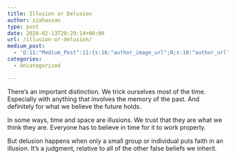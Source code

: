 ```yaml
---
title: Illusion or Delusion
author: ziahassan
type: post
date: 2020-02-13T20:29:14+00:00
url: /illusion-or-delusion/
medium_post:
  - 'O:11:"Medium_Post":11:{s:16:"author_image_url";N;s:10:"author_url";N;s:11:"byline_name";N;s:12:"byline_email";N;s:10:"cross_link";N;s:2:"id";N;s:21:"follower_notification";N;s:7:"license";N;s:14:"publication_id";N;s:6:"status";N;s:3:"url";N;}'
categories:
  - Uncategorized

---
```

There&#8217;s an important distinction. We trick ourselves most of the time. Especially with anything that involves the memory of the past. And definitely for what we believe the future holds.

In some ways, time and space are illusions. We trust that they are what we think they are. Everyone has to believe in time for it to work properly.

But delusion happens when only a small group or individual puts faith in an illusion. It&#8217;s a judgment, relative to all of the other false beliefs we inherit.